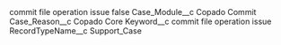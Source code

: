 <?xml version="1.0" encoding="UTF-8"?>
<CustomMetadata xmlns="http://soap.sforce.com/2006/04/metadata" xmlns:xsi="http://www.w3.org/2001/XMLSchema-instance" xmlns:xsd="http://www.w3.org/2001/XMLSchema">
    <label>commit file operation issue</label>
    <protected>false</protected>
    <values>
        <field>Case_Module__c</field>
        <value xsi:type="xsd:string">Copado Commit</value>
    </values>
    <values>
        <field>Case_Reason__c</field>
        <value xsi:type="xsd:string">Copado Core</value>
    </values>
    <values>
        <field>Keyword__c</field>
        <value xsi:type="xsd:string">commit file operation issue</value>
    </values>
    <values>
        <field>RecordTypeName__c</field>
        <value xsi:type="xsd:string">Support_Case</value>
    </values>
</CustomMetadata>
